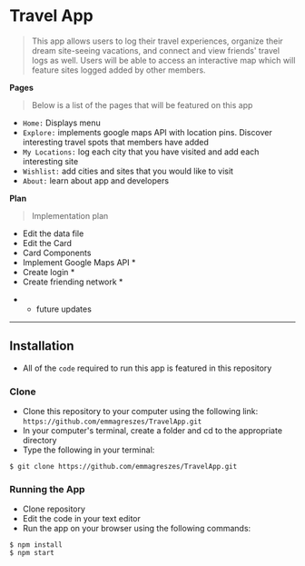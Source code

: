 
# Travel App

> This app allows users to log their travel experiences, organize their dream site-seeing vacations, and connect and view friends' travel logs as well. Users will be able to access an interactive map which will feature sites logged added by other members.


**Pages**
> Below is a list of the pages that will be featured on this app
- `Home:` Displays menu
- `Explore:` implements google maps API with location pins. Discover interesting travel spots that members have added 
- `My Locations:` log each city that you have visited and add each interesting site
- `Wishlist:` add cities and sites that you would like to visit
- `About:` learn about app and developers

**Plan**

>  Implementation plan
 
   - Edit the data file
   - Edit the Card
   - Card Components
   - Implement Google Maps API *
   - Create login *
   - Create friending network *
   * - future updates
    
---

## Installation

- All of the `code` required to run this app is featured in this repository

### Clone

- Clone this repository to your computer using the following link: `https://github.com/emmagreszes/TravelApp.git`
- In your computer's terminal, create a folder and cd to the appropriate directory
- Type the following in your terminal: 

```shell
$ git clone https://github.com/emmagreszes/TravelApp.git
```
### Running the App
- Clone repository
- Edit the code in your text editor
- Run the app on your browser using the following commands:
```shell
$ npm install
$ npm start
```
